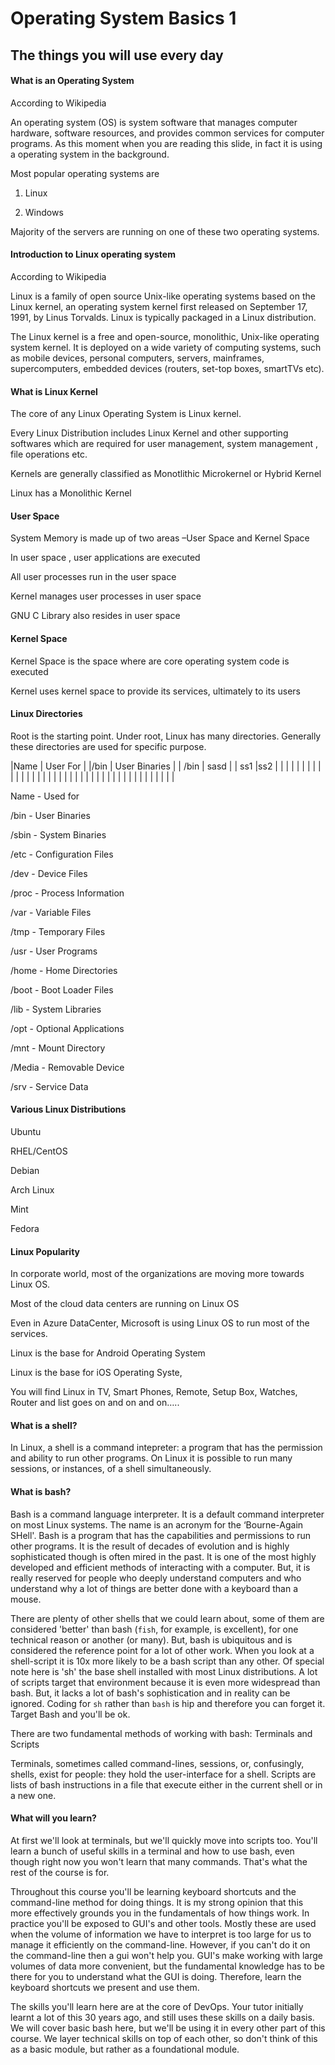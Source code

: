 # Operating System Basics 1

## The things you will use every day


#### What is an Operating System

According to Wikipedia 

An operating system (OS) is system software that manages computer hardware, software resources, and provides common services for computer programs. As this moment when you are reading this slide, in fact it is using a operating system in the background.

Most popular operating systems are  

1. Linux 

2. Windows

Majority of the servers are running on one of these two operating systems.


#### Introduction to Linux operating system

According to Wikipedia

Linux is a family of open source Unix-like operating systems based on the Linux kernel, an operating system kernel first released on September 17, 1991, by Linus Torvalds. Linux is typically packaged in a Linux distribution.

The Linux kernel is a free and open-source, monolithic, Unix-like operating system kernel. 
It is deployed on a wide variety of computing systems, such as mobile devices, personal computers, servers, mainframes, supercomputers, embedded devices (routers, set-top boxes, smartTVs etc).

#### What is Linux Kernel

The core of any Linux Operating System is Linux kernel.

Every Linux Distribution includes Linux Kernel and other supporting softwares which are required for user management, system management , file operations etc.

Kernels are generally classified as Monotlithic Microkernel or Hybrid Kernel

Linux has a Monolithic Kernel


#### User Space

System Memory  is made up of two areas –User Space and  Kernel Space 

In user space , user applications are executed

All user processes run in the user space

Kernel manages user processes in user space

GNU C Library also resides in user space


#### Kernel Space 

Kernel Space is the space where are core operating system code is executed

Kernel uses kernel space to provide its services, ultimately to its users


#### Linux Directories

Root is the starting point. Under root, Linux has many directories. Generally these directories are used for specific purpose.

|Name   |  User For     |
|/bin   | User Binaries |
| /bin  |   sasd   |
|  ss1 |ss2   |
|   |   |
|   |   |
|   |   |
|   |   |
|   |   |
|   |   |
|   |   |
|   |   |
|   |   |
|   |   |
|   |   |
|   |   |
|   |   |

Name  - Used for 

/bin - User Binaries

/sbin - System Binaries

/etc - Configuration Files

/dev - Device Files

/proc - Process Information

/var - Variable Files

/tmp - Temporary Files

/usr - User Programs

/home - Home Directories

/boot - Boot Loader Files

/lib - System Libraries

/opt - Optional Applications

/mnt - Mount Directory

/Media - Removable Device

/srv - Service Data


#### Various Linux Distributions

Ubuntu

RHEL/CentOS

Debian

Arch Linux

Mint

Fedora


#### Linux Popularity

In corporate world, most of the organizations are moving more towards Linux OS.

Most of the cloud data centers are running on Linux OS

Even in Azure DataCenter, Microsoft is using Linux OS to run most of the services.

Linux is the base for Android Operating System

Linux is the base for iOS Operating Syste,

You will find Linux in TV, Smart Phones, Remote, Setup Box, Watches, Router and list goes on  and on  and on…..


#### What is a shell?

In Linux, a shell is a command intepreter: a program that has the permission and ability to run other programs. On Linux it is possible to run many sessions, or instances, of a shell simultaneously.

#### What is bash?

Bash is a command language interpreter. It is a default command interpreter on most Linux systems. The name is an acronym for the ‘Bourne-Again SHell'.
Bash is a program that has the capabilities and permissions to run other programs. It is the result of decades of evolution and is highly sophisticated though is often mired in the past. It is one of the most highly developed and efficient methods of interacting with a computer. But, it is really reserved for people who deeply understand computers and who understand why a lot of things are better done with a keyboard than a mouse.


There are plenty of other shells that we could learn about, some of them are considered 'better' than bash (`fish`, for example, is excellent), for one technical reason or another (or many). But, bash is ubiquitous and is considered the reference point for a lot of other work. When you look at a shell-script it is 10x more likely to be a bash script than any other. Of special note here is 'sh' the base shell installed with most Linux distributions. A lot of scripts target that environment because it is even more widespread than bash. But, it lacks a lot of bash's sophistication and in reality can be ignored. Coding for `sh` rather than `bash` is hip and therefore you can forget it. Target Bash and you'll be ok.

There are two fundamental methods of working with bash: Terminals and Scripts

Terminals, sometimes called command-lines, sessions, or, confusingly, shells, exist for people: they hold the user-interface for a shell. Scripts are lists of bash instructions in a file that execute either in the current shell or in a new one. 



#### What will you learn?
At first we'll look at terminals, but we'll quickly move into scripts too. You'll learn a bunch of useful skills in a terminal and how to use bash, even though right now you won't learn that many commands. That's what the rest of the course is for.

Throughout this course you'll be learning keyboard shortcuts and the command-line method for doing things. It is my strong opinion that this more effectively grounds you in the fundamentals of how things work. In practice you'll be exposed to GUI's and other tools. Mostly these are used when the volume of information we have to interpret is too large for us to manage it efficiently on the command-line. However, if you can't do it on the command-line then a gui won't help you. GUI's make working with large volumes of data more convenient, but the fundamental knowledge has to be there for you to understand what the GUI is doing. Therefore, learn the keyboard shortcuts we present and use them.

The skills you'll learn here are at the core of DevOps. Your tutor initially learnt a lot of this 30 years ago, and still uses these skills on a daily basis. We will cover basic bash here, but we'll be using it in every other part of this course. We layer technical skills on top of each other, so don't think of this as a basic module, but rather as a foundational module.
